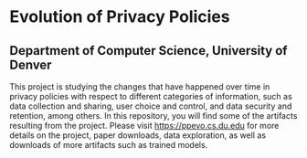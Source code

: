 # Evolution of Privacy Policies
## Department of Computer Science, University of Denver

This project is studying the changes that have happened over time in privacy policies with respect to different categories of information, such as data collection and sharing, user choice and control, and data security and retention, among others. In this repository, you will find some of the artifacts resulting from the project. Please visit https://ppevo.cs.du.edu for more details on the project, paper downloads, data exploration, as well as downloads of more artifacts such as trained models.
